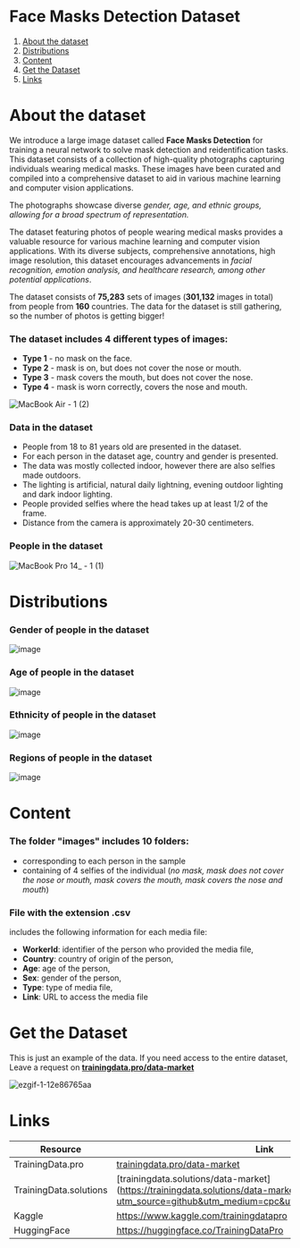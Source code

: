 # Face Masks Detection Dataset
1. [ About the dataset ](#about)
2. [ Distributions ](#dist)
3. [ Content ](#cont)
4. [ Get the Dataset ](#getdat)
5. [ Links ](#link)

<a name="about"></a>
# About the dataset
We introduce a large image dataset called **Face Masks Detection** for training a neural network to solve mask detection and reidentification tasks. This dataset consists of a collection of high-quality photographs capturing individuals wearing medical masks. These images have been curated and compiled into a comprehensive dataset to aid in various machine learning and computer vision applications. 

The photographs showcase diverse *gender, age, and ethnic groups, allowing for a broad spectrum of representation.*

The dataset featuring photos of people wearing medical masks provides a valuable resource for various machine learning and computer vision applications. With its diverse subjects, comprehensive annotations, high image resolution, this dataset encourages advancements in *facial recognition, emotion analysis, and healthcare research, among other potential applications*.

The dataset consists of **75,283** sets of images (**301,132** images in total) from people from **160** countries. The data for the dataset is still gathering, so the number of photos is getting bigger!

### The dataset includes 4 different types of images:
- **Type 1** - no mask on the face.
- **Type 2** - mask is on, but does not cover the nose or mouth.
- **Type 3** - mask covers the mouth, but does not cover the nose.
- **Type 4** - mask is worn correctly, covers the nose and mouth.

![MacBook Air - 1 (2)](https://github.com/Trainingdata-datamarket/Face-Masks-Detection/assets/113421352/4ba7d77b-0372-4dc5-990b-329756af52b8)

### Data in the dataset
- People from 18 to 81 years old are presented in the dataset.
- For each person in the dataset age, country and gender is presented.
- The data was mostly collected indoor, however there are also selfies made outdoors.
- The lighting is artificial, natural daily lightning, evening outdoor lighting and dark indoor lighting.
- People provided selfies where the head takes up at least 1/2 of the frame.
- Distance from the camera is approximately 20-30 centimeters.

### People in the dataset

![MacBook Pro 14_ - 1 (1)](https://github.com/Trainingdata-datamarket/Face-Masks-Detection/assets/113421352/e10a4706-161a-47f3-be45-6788faf332cb)

<a name="dist"></a>
# Distributions

### Gender of people in the dataset

![image](https://github.com/Trainingdata-datamarket/Face-Masks-Detection/assets/113421352/faee1aca-5bc9-4ff3-855b-127c5abe46b4)

### Age of people in the dataset

![image](https://github.com/Trainingdata-datamarket/Face-Masks-Detection/assets/113421352/b815c775-29df-45df-94b1-9ea3a15a81e7)

### Ethnicity of people in the dataset

![image](https://github.com/Trainingdata-datamarket/Face-Masks-Detection/assets/113421352/4abe7ff7-cddf-4a90-a484-6ddc9f476fd8)

### Regions of people in the dataset

![image](https://github.com/Trainingdata-datamarket/Face-Masks-Detection/assets/113421352/f2f7532f-3d2e-412a-b46b-b45615107878)

<a name="cont"></a>

# Content
### The folder **"images"** includes 10 folders:
- corresponding to each person in the sample
- containing of 4 selfies of the individual (*no mask, mask does not cover the nose or mouth, mask covers the mouth, mask covers the nose and mouth*)

### File with the extension .csv
includes the following information for each media file:
- **WorkerId**: identifier of the person who provided the media file,
- **Country**: country of origin of the person,
- **Age**: age of the person,
- **Sex**: gender of the person,
- **Type**: type of media file,
- **Link**: URL to access the media file

<a name="getdat"></a>
# Get the Dataset
This is just an example of the data. If you need access to the entire dataset, Leave a request on **[trainingdata.pro/data-market](https://trainingdata.pro/data-market?utm_source=github&utm_medium=cpc&utm_campaign=medicalmasks)**

![ezgif-1-12e86765aa](https://github.com/Trainingdata-datamarket/Face-Masks-Detection/assets/113421352/535cf835-b911-4be9-b9f8-f50b202d8bf7)

<a name="link"></a>
# Links
| Resource | Link |
| --- | --- |
| TrainingData.pro | [trainingdata.pro/data-market](https://trainingdata.pro/data-market?utm_source=github&utm_medium=cpc&utm_campaign=medicalmasks) |
| TrainingData.solutions | [trainingdata.solutions/data-market](https://trainingdata.solutions/data-market?utm_source=github&utm_medium=cpc&utm_campaign=medicalmasks |
| Kaggle | https://www.kaggle.com/trainingdatapro |
| HuggingFace | https://huggingface.co/TrainingDataPro |


